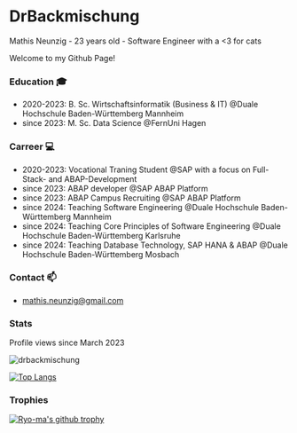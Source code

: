 # DrBackmischung 

Mathis Neunzig - 23 years old - Software Engineer with a <3 for cats

Welcome to my Github Page!

### Education 🎓
- 2020-2023: B. Sc. Wirtschaftsinformatik (Business & IT) @Duale Hochschule Baden-Württemberg Mannheim
- since 2023: M. Sc. Data Science @FernUni Hagen

### Carreer 💻
- 2020-2023: Vocational Traning Student @SAP with a focus on Full-Stack- and ABAP-Development
- since 2023: ABAP developer @SAP ABAP Platform
- since 2023: ABAP Campus Recruiting @SAP ABAP Platform
- since 2024: Teaching Software Engineering @Duale Hochschule Baden-Württemberg Mannheim
- since 2024: Teaching Core Principles of Software Engineering @Duale Hochschule Baden-Württemberg Karlsruhe
- since 2024: Teaching Database Technology, SAP HANA & ABAP @Duale Hochschule Baden-Württemberg Mosbach

### Contact 📫
- mathis.neunzig@gmail.com

### Stats

Profile views since March 2023

<img src="https://komarev.com/ghpvc/?username=drbackmischung&label=Profile%20views&color=0e75b6&style=flat" alt="drbackmischung" />

[![Top Langs](https://github-readme-stats.vercel.app/api/top-langs/?username=DrBackmischung&langs_count=12)](https://github.com/anuraghazra/github-readme-stats)

### Trophies
[![Ryo-ma's github trophy](https://github-profile-trophy.vercel.app/?username=DrBackmischung&row=1)](https://github.com/ryo-ma/github-profile-trophy)
